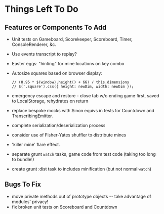 # Things Left To Do

## Features or Components To Add
 - Unit tests on Gameboard, Scorekeeper, Scoreboard, Timer, ConsoleRenderer, &c.
 - Use events transcript to replay?
 - Easter eggs: "hinting" for mine locations on key combo
 - Autosize squares based on browser display:
    ```
    // (0.95 * $(window).height() + 66) / this.dimensions
    // $('.square').css({ height: newDim, width: newDim });
    ```
 - emergency escape and restore - close tab w/o ending game first, saved to LocalStorage, rehydrates on return
 - replace bespoke mocks with Sinon equivs in tests for Countdown and TranscribingEmitter.
 - complete serialization/deserialization process
 - consider use of Fisher-Yates shuffler to distribute mines
 - 'killer mine' flare effect.

 - separate grunt `watch` tasks, game code from test code (taking too long to bundle!)
 - create grunt :dist task to includes minification (but not normal `watch`)

## Bugs To Fix
 - move private methods out of prototype objects -- take advantage of modules' privacy!
 - fix broken unit tests on Scoreboard and Countdown